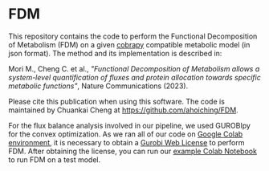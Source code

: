# FDM

This repository contains the code to perform the Functional Decomposition of Metabolism (FDM) on a given [cobrapy](https://opencobra.github.io/cobrapy/) compatible metabolic model (in json format). The method and its implementation is described in: 

Mori M., Cheng C. et al., _"Functional Decomposition of Metabolism allows a system-level quantification of fluxes and protein allocation towards specific metabolic functions"_, Nature Communications (2023).

Please cite this publication when using this software. The code is maintained by Chuankai Cheng at https://github.com/ahoiching/FDM.

For the flux balance analysis involved in our pipeline, we used GUROBIpy for the convex optimization. As we ran all of our code on [Google Colab environment](https://colab.research.google.com/), it is necessary to obtain a [Gurobi Web License](https://www.gurobi.com/features/web-license-service/) to perform FDM. After obtaining the license, you can run our [example Colab Notebook](https://github.com/ahoiching/FAM/blob/main/FDM_example.ipynb) to run FDM on a test model.
